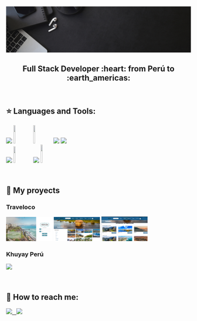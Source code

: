 ![Hi, I'm Yuvisa](https://github.com/YuviQP/YuviQP/blob/main/imagen/yuvisa.gif)

<h2 align="center">
Full Stack Developer :heart: from Perú to :earth_americas:
</h2>

&nbsp;&nbsp;


## :star: Languages and Tools:

<p>
  <code><img width="10%" src="https://www.vectorlogo.zone/logos/w3_html5/w3_html5-ar21.svg"></code>
  <code><img width="10%" height="50px" src="https://github.com/WanCirone/wancirone/blob/main/logos/1200px-Devicon-css3-plain.svg.png"></code>
  <code><img width="10%" height="50px" src="https://github.com/WanCirone/wancirone/blob/main/logos/javascript-1.svg"></code>
  <code><img width="10%" src="https://www.vectorlogo.zone/logos/git-scm/git-scm-ar21.svg"></code>
  <code><img width="10%" src="https://www.vectorlogo.zone/logos/getbootstrap/getbootstrap-ar21.svg"></code>
  <br />
  <code><img width="10%" src="https://www.vectorlogo.zone/logos/reactjs/reactjs-ar21.svg"></code>
  <code><img width="10%" height="45" src="https://cdn.worldvectorlogo.com/logos/redux.svg"></code>
  <code><img width="10%" src="https://www.vectorlogo.zone/logos/nodejs/nodejs-ar21.svg"></code>
  <code><img  width="10%" height="50px" src="https://www.google.com/search?q=express+node&sxsrf=ALiCzsbkYF-0LyII2C0d81bMAtV0t-tczg:1656211758926&source=lnms&tbm=isch&sa=X&ved=2ahUKEwjv3sDMjcr4AhVuF7kGHdXXA0QQ_AUoAXoECAEQAw&cshid=1656211759998388&biw=1535&bih=798&dpr=1.25#imgrc=1g2YM6JjbO-BsM"></code>
  <br />
</p>

&nbsp;

## :pushpin: My proyects
<h3>Traveloco</h3> 
<p>
  <a><img src="https://github.com/YuviQP/YuviQP/blob/main/imagen/traveloco/login.png" width="25%"></a>
  <a><img src="https://github.com/YuviQP/YuviQP/blob/main/imagen/traveloco/home.png" width="25%"></a>
  <a><img src="https://github.com/YuviQP/YuviQP/blob/main/imagen/traveloco/experiencia.png" width="25%"></a>
</p> 

<h3>Khuyay Perú</h3>
<p>
  <a><img src="https://github.com/YuviQP/YuviQP/blob/main/imagen/KhuyayPerú/Landing%20page.png" width="20%"></a>
</p> 
&nbsp;

## :paperclip: How to reach me:
<span >
<a href="https://www.linkedin.com/in/yuviqp" ><img width="5%" src="https://github.com/WanCirone/wancirone/blob/main/logos/linkedin-icon.png"> &nbsp;
<a href="yuvisa.palomino@gmail.com" ><img width="5%" src="https://github.com/WanCirone/wancirone/blob/main/logos/gmail-icon%20green.png">
</span>
